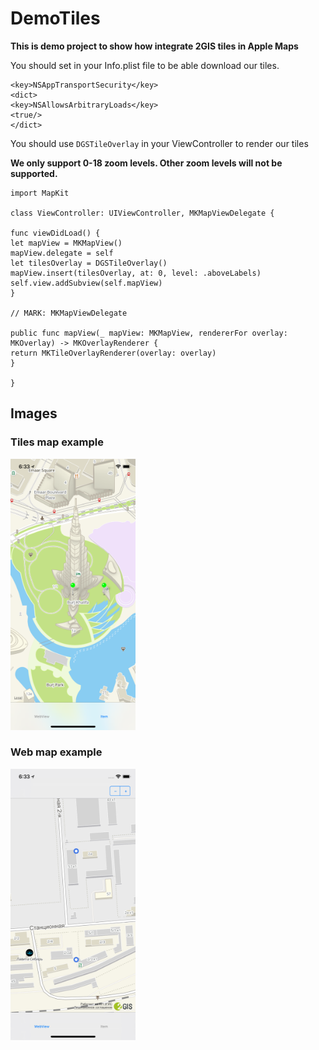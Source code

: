 # DemoTiles

**This is demo project to show how integrate 2GIS tiles in Apple Maps**

You should set in your Info.plist file to be able download our tiles.

```
<key>NSAppTransportSecurity</key>
<dict>
<key>NSAllowsArbitraryLoads</key>
<true/>
</dict>

```

You should use `DGSTileOverlay` in your ViewController to render our tiles

**We only support 0-18 zoom levels. Other zoom levels will not be supported.**


```
import MapKit

class ViewController: UIViewController, MKMapViewDelegate {

func viewDidLoad() {
let mapView = MKMapView()
mapView.delegate = self
let tilesOverlay = DGSTileOverlay()
mapView.insert(tilesOverlay, at: 0, level: .aboveLabels)
self.view.addSubview(self.mapView)
}

// MARK: MKMapViewDelegate

public func mapView(_ mapView: MKMapView, rendererFor overlay: MKOverlay) -> MKOverlayRenderer {
return MKTileOverlayRenderer(overlay: overlay)
}

}
```

## Images
### Tiles map example
<img src="https://github.com/2gis/iOS-SDKs-for-tiles/blob/master/Images/Tiles.png?raw=true" width="200">

### Web map example
<img src="https://github.com/2gis/iOS-SDKs-for-tiles/blob/master/Images/Web.png?raw=true" width="200">

